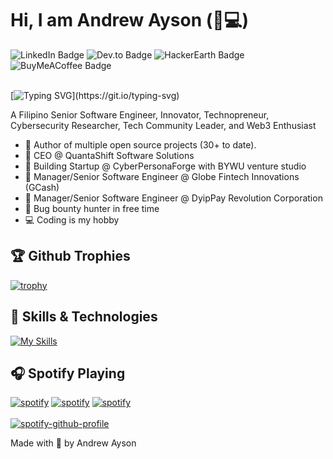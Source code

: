 # Hi, I am Andrew Ayson (💖💻)

<div id="badges">
  <a href="http&#58;//www.linkedin.com/in/andrew-ubalde-ayson/" target="_blank" style="text-decoration:none">
    <img src="https://img.shields.io/badge/LinkedIn-blue?style=for-the-badge&logo=linkedin&logoColor=white" alt="LinkedIn Badge"/>
  </a>
  <a href="https://dev.to/drewubaldeayson" target="_blank" style="text-decoration:none">
    <img src="https://img.shields.io/badge/dev.to-0A0A0A?style=for-the-badge&logo=devdotto&logoColor=white" alt="Dev.to Badge"/>
  </a>
  <a href="https://www.hackerearth.com/@drewubaldeayson" target="_blank" style="text-decoration:none">
    <img src="https://img.shields.io/badge/HackerEarth-%232C3454.svg?&style=for-the-badge&logo=HackerEarth&logoColor=Blue" alt="HackerEarth Badge"/>
  </a>
  <a href="https://www.buymeacoffee.com/drewubaldeayson" target="_blank" style="text-decoration:none">
    <img src="https://img.shields.io/badge/Buy%20Me%20a%20Coffee-ffdd00?style=for-the-badge&logo=buy-me-a-coffee&logoColor=black" alt="BuyMeACoffee Badge"/>
  </a>
</div>

<br/>


[![Typing SVG](https://readme-typing-svg.demolab.com?font=Poppins&size=25&pause=1000&color=AE28FF&random=false&width=435&lines=Senior+Software+Engineer;Innovator;Technopreneur;It+is+a+pleasure+to+meet+you!)](https://git.io/typing-svg)

A Filipino Senior Software Engineer, Innovator, Technopreneur, Cybersecurity Researcher, Tech Community Leader, and Web3 Enthusiast

- 💝 Author of multiple open source projects (30+ to date).
- 💼 CEO @ QuantaShift Software Solutions
- 🌱 Building Startup @ CyberPersonaForge with BYWU venture studio
- 🤝 Manager/Senior Software Engineer @ Globe Fintech Innovations (GCash)
- 🤝 Manager/Senior Software Engineer @ DyipPay Revolution Corporation
- 🔏 Bug bounty hunter in free time
- 💻 Coding is my hobby


## 🏆 Github Trophies
[![trophy](https://github-profile-trophy.vercel.app/?username=ryo-ma)](https://github.com/ryo-ma/github-profile-trophy)


## 🔧 Skills & Technologies
[![My Skills](https://skillicons.dev/icons?i=alpinejs,arduino,aws,babel,bash,bootstrap,cpp,cloudflare,codepen,css,d3,dart,discord,bots,django,docker,dynamodb,eclipse,elasticsearch,electron,figma,firebase,flutter,gatsby,gcp,git,github,githubactions,gitlab,gradle,graphql,gulp,heroku,html,idea,ipfs,java,js,jquery,kafka,kotlin,kubernetes,laravel,linux,md,materialui,maven,mongodb,mysql,nestjs,nextjs,nginx,nodejs,nuxtjs,opencv,php,postgres,postman,powershell,pug,py,react,redis,redux,regex,robloxstudio,sqlite,sass,sequelize,solidity,swift,tailwind,tensorflow,terraform,threejs,ts,unity,vercel,vim,vite,vscode,vue,wasm,webpack,wordpress&perline=15)](https://skillicons.dev)


## 🎧 Spotify Playing
<a href='https://open.spotify.com/playlist/37i9dQZF1DX4olOMiqFeqU' target="_blank"><img alt='spotify' src='https://img.shields.io/badge/PPop_Music-100000?style=flat-square&logo=spotify&logoColor=white&labelColor=1BB954&color=1BB954'/></a>
<a href='https://open.spotify.com/playlist/1mRnp6sx8ysTLaKD4OjBmw' target="_blank"><img alt='spotify' src='https://img.shields.io/badge/KPop_Music-100000?style=flat-square&logo=spotify&logoColor=white&labelColor=1BB954&color=1BB954'/></a>
<a href='https://open.spotify.com/playlist/1YvrTMoQkao1I0J4Nf7XJF' target="_blank"><img alt='spotify' src='https://img.shields.io/badge/Acoustic_Covers-100000?style=flat-square&logo=spotify&logoColor=white&labelColor=1BB954&color=1BB954'/></a>
<br/><br/>
[![spotify-github-profile](https://spotify-github-profile.vercel.app/api/view?uid=316lszyms2sjhwpmygbycj635ywu&cover_image=true&theme=novatorem&show_offline=false&background_color=121212&interchange=false&bar_color=53B14F&bar_color_cover=false)](https://spotify-github-profile.vercel.app/api/view?uid=316lszyms2sjhwpmygbycj635ywu&redirect=true)


Made with 💖 by Andrew Ayson
